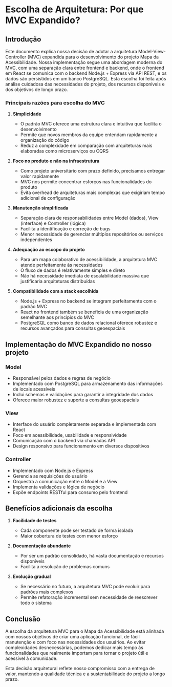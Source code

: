 # Escolha de Arquitetura: Por que MVC Expandido?

## Introdução

Este documento explica nossa decisão de adotar a arquitetura Model-View-Controller (MVC) expandida para o desenvolvimento do projeto Mapa da Acessibilidade. Nossa implementação segue uma abordagem moderna do MVC, com uma separação clara entre frontend e backend, onde o frontend em React se comunica com o backend Node.js + Express via API REST, e os dados são persistidos em um banco PostgreSQL. Esta escolha foi feita após análise cuidadosa das necessidades do projeto, dos recursos disponíveis e dos objetivos de longo prazo.

### Principais razões para escolha do MVC

1. **Simplicidade**

   - O padrão MVC oferece uma estrutura clara e intuitiva que facilita o desenvolvimento
   - Permite que novos membros da equipe entendam rapidamente a organização do código
   - Reduz a complexidade em comparação com arquiteturas mais elaboradas como microserviços ou CQRS

2. **Foco no produto e não na infraestrutura**

   - Como projeto universitário com prazo definido, precisamos entregar valor rapidamente
   - MVC nos permite concentrar esforços nas funcionalidades do produto
   - Evita overhead de arquiteturas mais complexas que exigiriam tempo adicional de configuração

3. **Manutenção simplificada**

   - Separação clara de responsabilidades entre Model (dados), View (interface) e Controller (lógica)
   - Facilita a identificação e correção de bugs
   - Menor necessidade de gerenciar múltiplos repositórios ou serviços independentes

4. **Adequação ao escopo do projeto**

   - Para um mapa colaborativo de acessibilidade, a arquitetura MVC atende perfeitamente às necessidades
   - O fluxo de dados é relativamente simples e direto
   - Não há necessidade imediata de escalabilidade massiva que justificaria arquiteturas distribuídas

5. **Compatibilidade com a stack escolhida**
   - Node.js + Express no backend se integram perfeitamente com o padrão MVC
   - React no frontend também se beneficia de uma organização semelhante aos princípios do MVC
   - PostgreSQL como banco de dados relacional oferece robustez e recursos avançados para consultas geoespaciais

## Implementação do MVC Expandido no nosso projeto

### Model

- Responsável pelos dados e regras de negócio
- Implementado com PostgreSQL para armazenamento das informações de locais acessíveis
- Inclui schemas e validações para garantir a integridade dos dados
- Oferece maior robustez e suporte a consultas geoespaciais

### View

- Interface do usuário completamente separada e implementada com React
- Foco em acessibilidade, usabilidade e responsividade
- Comunicação com o backend via chamadas API
- Design responsivo para funcionamento em diversos dispositivos

### Controller

- Implementado com Node.js e Express
- Gerencia as requisições do usuário
- Orquestra a comunicação entre o Model e a View
- Implementa validações e lógica de negócio
- Expõe endpoints RESTful para consumo pelo frontend

## Benefícios adicionais da escolha

1. **Facilidade de testes**

   - Cada componente pode ser testado de forma isolada
   - Maior cobertura de testes com menor esforço

2. **Documentação abundante**

   - Por ser um padrão consolidado, há vasta documentação e recursos disponíveis
   - Facilita a resolução de problemas comuns

3. **Evolução gradual**
   - Se necessário no futuro, a arquitetura MVC pode evoluir para padrões mais complexos
   - Permite refatoração incremental sem necessidade de reescrever todo o sistema

## Conclusão

A escolha da arquitetura MVC para o Mapa da Acessibilidade está alinhada com nossos objetivos de criar uma aplicação funcional, de fácil manutenção e com foco nas necessidades dos usuários. Ao evitar complexidades desnecessárias, podemos dedicar mais tempo às funcionalidades que realmente importam para tornar o projeto útil e acessível à comunidade.

Esta decisão arquitetural reflete nosso compromisso com a entrega de valor, mantendo a qualidade técnica e a sustentabilidade do projeto a longo prazo.
